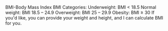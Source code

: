 BMI-Body Mass Index BMI Categories:
Underweight: BMI < 18.5 
Normal weight: BMI 18.5 – 24.9 
Overweight: BMI 25 – 29.9 
Obesity: BMI ≥ 30
If you'd like, you can provide your weight and height, and I can calculate BMI for you.
